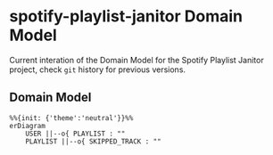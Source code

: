 # spotify-playlist-janitor Domain Model

Current interation of the Domain Model for the Spotify Playlist Janitor project, check `git` history for previous versions.

## Domain Model
```mermaid
%%{init: {'theme':'neutral'}}%%
erDiagram
    USER ||--o{ PLAYLIST : ""
    PLAYLIST ||--o{ SKIPPED_TRACK : ""
```